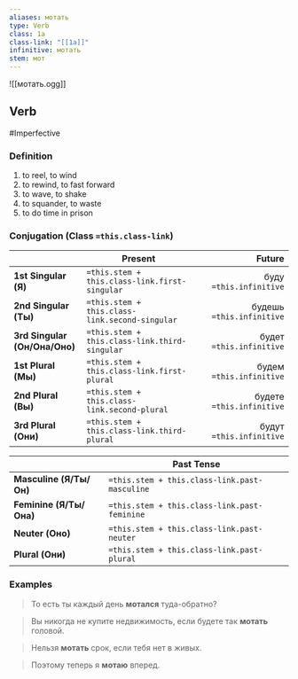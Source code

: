 ```yaml
---
aliases: мотать
type: Verb
class: 1a
class-link: "[[1a]]"
infinitive: мотать
stem: мот
---
```

![[мотать.ogg]]
## Verb
#Imperfective

### Definition
1. to reel, to wind
2. to rewind, to fast forward
3. to wave, to shake
4. to squander, to waste
5. to do time in prison

### Conjugation (Class `=this.class-link`)
| | Present | Future |
|-|-|-:|
|**1st Singular (Я)**|`=this.stem + this.class-link.first-singular`|буду `=this.infinitive`|
|**2nd Singular (Ты)**|`=this.stem + this.class-link.second-singular`|будешь `=this.infinitive`|
|**3rd Singular (Он/Она/Оно)**|`=this.stem + this.class-link.third-singular`|будет `=this.infinitive`|
|**1st Plural (Мы)**|`=this.stem + this.class-link.first-plural`|будем `=this.infinitive`|
|**2nd Plural (Вы)**|`=this.stem + this.class-link.second-plural`|будете `=this.infinitive`|
|**3rd Plural (Они)**|`=this.stem + this.class-link.third-plural`|будут `=this.infinitive`|

|| Past Tense |
|-|-|
|**Masculine (Я/Ты/Он)**|`=this.stem + this.class-link.past-masculine`|
|**Feminine (Я/Ты/Она)**|`=this.stem + this.class-link.past-feminine`|
|**Neuter (Оно)**|`=this.stem + this.class-link.past-neuter`|
|**Plural (Они)**|`=this.stem + this.class-link.past-plural`|

### Examples
>То есть ты каждый день **мотался** туда-обратно?

>Вы никогда не купите недвижимость, если будете так **мотать** головой.

>Нельзя **мотать** срок, если тебя нет в живых.

>Поэтому теперь я **мотаю** вперед.